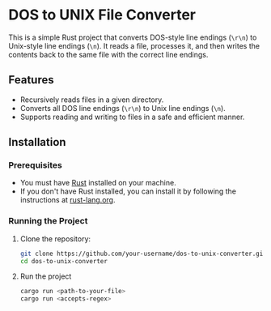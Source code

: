 # DOS to UNIX File Converter

This is a simple Rust project that converts DOS-style line endings (`\r\n`) to Unix-style line endings (`\n`). It reads a file, processes it, and then writes the contents back to the same file with the correct line endings.

## Features

- Recursively reads files in a given directory.
- Converts all DOS line endings (`\r\n`) to Unix line endings (`\n`).
- Supports reading and writing to files in a safe and efficient manner.

## Installation

### Prerequisites

- You must have [Rust](https://www.rust-lang.org/) installed on your machine.
- If you don't have Rust installed, you can install it by following the instructions at [rust-lang.org](https://www.rust-lang.org/learn/get-started).

### Running the Project

1. Clone the repository:

   ```bash
   git clone https://github.com/your-username/dos-to-unix-converter.git
   cd dos-to-unix-converter
   ```
  
2. Run the project
   ```bash
   cargo run <path-to-your-file>
   cargo run <accepts-regex>
   ```
